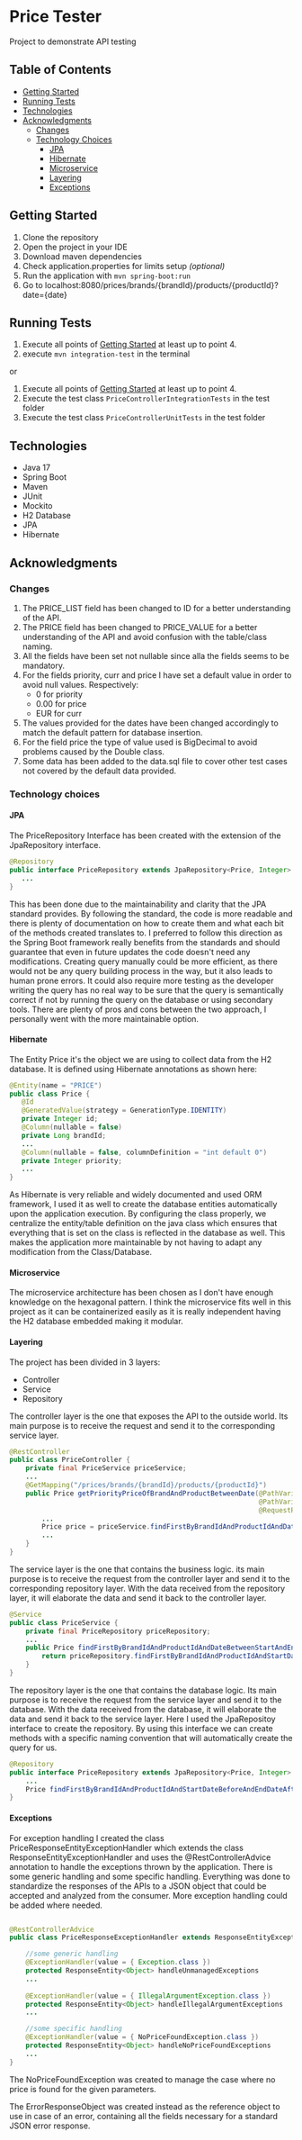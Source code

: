# Price Tester
Project to demonstrate API testing

## Table of Contents
* [Getting Started](#getting-started)
* [Running Tests](#running-tests)
* [Technologies](#technologies)
* [Acknowledgments](#acknowledgments)
  * [Changes](#changes)
  * [Technology Choices](#technology-choices)
    * [JPA](#jpa)
    * [Hibernate](#hibernate)
    * [Microservice](#microservice)
    * [Layering](#layering)
    * [Exceptions](#exceptions)

## Getting Started
1. Clone the repository
2. Open the project in your IDE
3. Download maven dependencies
4. Check application.properties for limits setup _(optional)_
5. Run the application with `mvn spring-boot:run`
6. Go to localhost:8080/prices/brands/{brandId}/products/{productId}?date={date}

## Running Tests

1. Execute all points of [Getting Started](#getting-started) at least up to point 4.
2. execute `mvn integration-test` in the terminal

or

1. Execute all points of [Getting Started](#getting-started) at least up to point 4.
2. Execute the test class `PriceControllerIntegrationTests` in the test folder
3. Execute the test class `PriceControllerUnitTests` in the test folder

## Technologies
* Java 17
* Spring Boot
* Maven
* JUnit
* Mockito
* H2 Database
* JPA
* Hibernate

## Acknowledgments

### Changes
1. The PRICE_LIST field has been changed to ID for a better understanding of the API.
2. The PRICE field has been changed to PRICE_VALUE for a better understanding of the API and avoid confusion with the table/class naming.
3. All the fields have been set not nullable since alla the fields seems to be mandatory.
4. For the fields priority, curr and price I have set a default value in order to avoid null values. Respectively:
   * 0 for priority 
   * 0.00 for price 
   * EUR for curr
5. The values provided for the dates have been changed accordingly to match the default pattern for database insertion. 
6. For the field price the type of value used is BigDecimal to avoid problems caused by the Double class.
7. Some data has been added to the data.sql file to cover other test cases not covered by the default data provided.

### Technology choices

#### JPA
The PriceRepository Interface has been created with the
extension of the JpaRepository interface.
```java
@Repository
public interface PriceRepository extends JpaRepository<Price, Integer> {
   ...
}
```
This has been done due to the maintainability and clarity
that the JPA standard provides. By following the standard,
the code is more readable and there is plenty of documentation
on how to create them and what each bit of the methods 
created translates to. I preferred to follow this direction
as the Spring Boot framework really benefits from the standards
and should guarantee that even in future updates the code
doesn't need any modifications.
Creating query manually could be more efficient, as there
would not be any query building process in the way, but it
also leads to human prone errors. It could also require more
testing as the developer writing the query has no real way 
to be sure that the query is semantically correct if not by 
running the query on the database or using secondary tools.
There are plenty of pros and cons between the two approach,
I personally went with the more maintainable option.

#### Hibernate
The Entity Price it's the object we are using to collect
data from the H2 database.
It is defined using Hibernate annotations as shown here:
```java
@Entity(name = "PRICE")
public class Price {
   @Id
   @GeneratedValue(strategy = GenerationType.IDENTITY)
   private Integer id;
   @Column(nullable = false)
   private Long brandId;
   ...
   @Column(nullable = false, columnDefinition = "int default 0")
   private Integer priority;
   ...
}
```
As Hibernate is very reliable and widely documented and
used ORM framework, I used it as well to create the database
entities automatically upon the application execution.
By configuring the class properly, we centralize the entity/table
definition on the java class which ensures that everything
that is set on the class is reflected in the database as well.
This makes the application more maintainable by not having
to adapt any modification from the Class/Database.

#### Microservice
The microservice architecture has been chosen as I don't have
enough knowledge on the hexagonal pattern.
I think the microservice fits well in this project as it can be 
containerized easily as it is really independent having the
H2 database embedded making it modular.

#### Layering
The project has been divided in 3 layers:
* Controller
* Service
* Repository

The controller layer is the one that exposes the API to
the outside world. Its main purpose is to receive the
request and send it to the corresponding service layer.
```java
@RestController
public class PriceController {
    private final PriceService priceService;
    ...
    @GetMapping("/prices/brands/{brandId}/products/{productId}")
    public Price getPriorityPriceOfBrandAndProductBetweenDate(@PathVariable(name = "brandId") Long brandId,
                                                              @PathVariable(name = "productId") Long productId,
                                                              @RequestParam(name = "date") @DateTimeFormat(iso = DateTimeFormat.ISO.DATE_TIME) LocalDateTime date) {
        ...
        Price price = priceService.findFirstByBrandIdAndProductIdAndDateBetweenStartAndEndDate(brandId, productId, date);
        ...
    }
}
```

The service layer is the one that contains the business
logic. its main purpose is to receive the request from
the controller layer and send it to the corresponding
repository layer. With the data received from the repository
layer, it will elaborate the data and send it back to the
controller layer.
```java
@Service
public class PriceService {
    private final PriceRepository priceRepository;
    ...
    public Price findFirstByBrandIdAndProductIdAndDateBetweenStartAndEndDate(Long brandId, Long productId, LocalDateTime date) {
        return priceRepository.findFirstByBrandIdAndProductIdAndStartDateBeforeAndEndDateAfterOrderByPriorityDesc(brandId, productId, date, date);
    }
}
```

The repository layer is the one that contains the database
logic. Its main purpose is to receive the request from
the service layer and send it to the database. With the
data received from the database, it will elaborate the data
and send it back to the service layer.
Here I used the JpaRepositoy interface to create the
repository. By using this interface we can create 
methods with a specific naming convention that will
automatically create the query for us.
```java
@Repository
public interface PriceRepository extends JpaRepository<Price, Integer> {
    ...
    Price findFirstByBrandIdAndProductIdAndStartDateBeforeAndEndDateAfterOrderByPriorityDesc(Long brandId, Long productId, LocalDateTime startDate, LocalDateTime endDate);
}
```

#### Exceptions
For exception handling I created the class 
PriceResponseEntityExceptionHandler which extends
the class ResponseEntityExceptionHandler and uses the
@RestControllerAdvice annotation to handle the exceptions
thrown by the application.
There is some generic handling and some specific handling.
Everything was done to standardize the responses of the 
APIs to a JSON object that could be accepted and analyzed
from the consumer.
More exception handling could be added where needed.
```java

@RestControllerAdvice
public class PriceResponseExceptionHandler extends ResponseEntityExceptionHandler {

    //some generic handling
    @ExceptionHandler(value = { Exception.class })
    protected ResponseEntity<Object> handleUnmanagedExceptions
    ...
    
    @ExceptionHandler(value = { IllegalArgumentException.class })
    protected ResponseEntity<Object> handleIllegalArgumentExceptions
    ...

    //some specific handling
    @ExceptionHandler(value = { NoPriceFoundException.class })
    protected ResponseEntity<Object> handleNoPriceFoundExceptions
    ...
}

```
The NoPriceFoundException was created to manage the case
where no price is found for the given parameters.

The ErrorResponseObject was created instead as the reference
object to use in case of an error, containing all the
fields necessary for a standard JSON error response.
